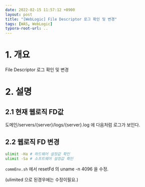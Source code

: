 ```yaml
---
date: 2022-02-15 11:57:12 +0900
layout: post
title: "[WebLogic] File Descriptor 로그 확인 및 변경"
tags: [WAS, WebLogic]
typora-root-url: ..
---
```



# 1. 개요

File Descriptor 로그 확인 및 변경



# 2. 설명

## 2.1 현재 웹로직 FD값

도메인/servers/{server}/logs/{server}.log 에 다음처럼 로그가 보인다.



## 2.2 웹로직 FD 변경

```sh
ulimit -Ha # 하드웨어 설정값 확인
ulimit -Sa # 소프트웨어 설정값 확인
```



`commEnv.sh` 에서 resetFd 의 uname -n 4096 을 수정.

(ulimited 으로 된경우에는 수정이필요.)
